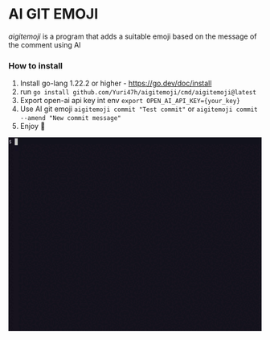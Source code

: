 # AI GIT EMOJI
*aigitemoji* is a program that adds a suitable emoji based on the message of the comment using AI

### How to install
1. Install go-lang 1.22.2 or higher - https://go.dev/doc/install
2. run `go install github.com/Yuri47h/aigitemoji/cmd/aigitemoji@latest`
3. Export open-ai api key int env `export OPEN_AI_API_KEY={your_key}`
4. Use AI git emoji `aigitemoji commit "Test commit"` or  `aigitemoji commit --amend "New commit message"`
5. Enjoy 🎉

![example](/docs/example.gif)